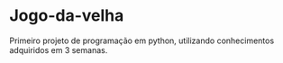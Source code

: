 # Jogo-da-velha
Primeiro projeto de programação em python, utilizando conhecimentos adquiridos em 3 semanas.
